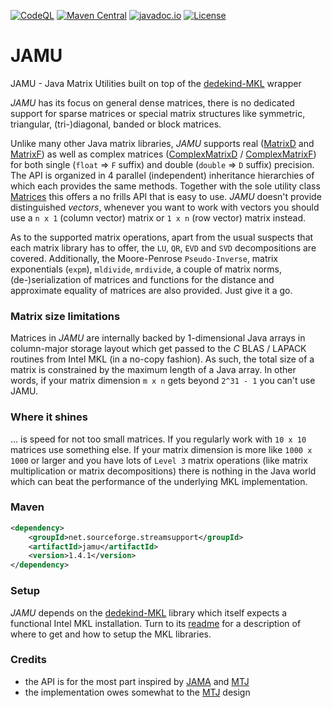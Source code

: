 [![CodeQL](https://github.com/stefan-zobel/JAMU/actions/workflows/codeql.yml/badge.svg)](https://github.com/stefan-zobel/JAMU/actions/workflows/codeql.yml)
[![Maven Central](https://maven-badges.herokuapp.com/maven-central/net.sourceforge.streamsupport/jamu/badge.svg)](https://maven-badges.herokuapp.com/maven-central/net.sourceforge.streamsupport/jamu)
[![javadoc.io](https://javadoc.io/badge2/net.sourceforge.streamsupport/jamu/javadoc.svg)](https://javadoc.io/doc/net.sourceforge.streamsupport/jamu)
[![License](https://img.shields.io/badge/License-Apache%202.0-blue.svg)](https://opensource.org/licenses/Apache-2.0)

# JAMU

JAMU - Java Matrix Utilities built on top of the [dedekind-MKL](https://github.com/stefan-zobel/dedekind-MKL) wrapper

*JAMU* has its focus on general dense matrices, there is no dedicated support for sparse matrices or special matrix structures like symmetric, triangular, (tri-)diagonal, banded or block matrices. 

Unlike many other Java matrix libraries, *JAMU* supports real ([MatrixD](https://github.com/stefan-zobel/JAMU/blob/master/src/main/java/net/jamu/matrix/MatrixD.java) and [MatrixF](https://github.com/stefan-zobel/JAMU/blob/master/src/main/java/net/jamu/matrix/MatrixF.java)) as well as complex matrices ([ComplexMatrixD](https://github.com/stefan-zobel/JAMU/blob/master/src/main/java/net/jamu/matrix/ComplexMatrixD.java) / [ComplexMatrixF](https://github.com/stefan-zobel/JAMU/blob/master/src/main/java/net/jamu/matrix/ComplexMatrixF.java)) for both single (`float` => `F` suffix) and double (`double` => `D` suffix) precision. The API is organized in 4 parallel (independent) inheritance hierarchies of which each provides the same methods. Together with the sole utility class [Matrices](https://github.com/stefan-zobel/JAMU/blob/master/src/main/java/net/jamu/matrix/Matrices.java) this offers a no frills API that is easy to use. *JAMU* doesn't provide distinguished *vectors*, whenever you want to work with vectors you should use a `n x 1` (column vector) matrix or `1 x n` (row vector) matrix instead.  

As to the supported matrix operations, apart from the usual suspects that each matrix library has to offer, the `LU`, `QR`, `EVD` and `SVD` decompositions are covered. Additionally, the Moore-Penrose `Pseudo-Inverse`, matrix exponentials (`expm`), `mldivide`, `mrdivide`, a couple of matrix norms, (de-)serialization of matrices and functions for the distance and approximate equality of matrices are also provided. Just give it a go.  


### Matrix size limitations

Matrices in *JAMU* are internally backed by 1-dimensional Java arrays in column-major storage layout which get passed to the *C* BLAS / LAPACK routines from Intel MKL (in a no-copy fashion). As such, the total size of a matrix is constrained by the maximum length of a Java array. In other words, if your matrix dimension `m x n` gets beyond `2^31 - 1` you can't use JAMU.   


### Where it shines

... is speed for not too small matrices. If you regularly work with `10 x 10` matrices use something else. If your matrix dimension is more like `1000 x 1000` or larger and you have lots of `Level 3` matrix operations (like matrix multiplication or matrix decompositions) there is nothing in the Java world which can beat the performance of the underlying MKL implementation. 


### Maven

```xml
<dependency>
    <groupId>net.sourceforge.streamsupport</groupId>
    <artifactId>jamu</artifactId>
    <version>1.4.1</version>
</dependency>
```


### Setup

*JAMU* depends on the [dedekind-MKL](https://github.com/stefan-zobel/dedekind-MKL) library which itself expects a functional Intel MKL installation. Turn to its [readme](https://github.com/stefan-zobel/dedekind-MKL/blob/master/README.md) for a description of where to get and how to setup the MKL libraries. 


### Credits

* the API is for the most part inspired by [JAMA](https://math.nist.gov/javanumerics/jama/) and [MTJ](https://github.com/fommil/matrix-toolkits-java) 
* the implementation owes somewhat to the [MTJ](https://github.com/fommil/matrix-toolkits-java) design
